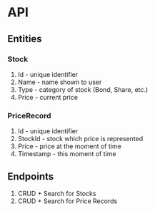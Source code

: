 # API

## Entities

### Stock

1. Id - unique identifier
2. Name - name shown to user
3. Type - category of stock (Bond, Share, etc.)
4. Price - current price

### PriceRecord

1. Id - unique identifier
2. StockId - stock which price is represented
3. Price - price at the moment of time
4. Timestamp - this moment of time

## Endpoints

1. CRUD + Search for Stocks
2. CRUD + Search for Price Records